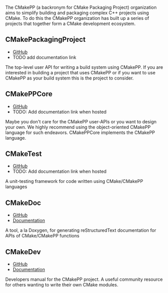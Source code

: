 The CMakePP (a backronym for CMake Packaging Project) organization aims to
simplify building and packaging complex C++ projects using CMake. To do this the
CMakePP organization has built up a series of projects that together form a
CMake development ecosystem.

## CMakePackagingProject

- [GitHub](https://github.com/CMakePP/CMakePackagingProject)
- TODO add documentation link

The top-level user API for writing a build system using CMakePP. If you are
interested in building a project that uses CMakePP or if you want to use CMakePP
as your build system this is the project to consider.

## CMakePPCore

- [GitHub](https://github.com/CMakePP/CMakePPCore)
- TODO: Add documentation link when hosted

Maybe you don't care for the CMakePP user-APIs or you want to design your own.
We highly recommend using the object-oriented CMakePP language for such
endeavors. CMakePPCore implements the CMakePP language.

## CMakeTest

- [GitHub](https://github.com/CMakePP/CMakeTest)
- TODO: Add documentation link when hosted

A unit-testing framework for code written using CMake/CMakePP languages

## CMakeDoc

- [GitHub](https://github.com/CMakePP/CMakeDoc)
- [Documentation](https://cmakedoc.readthedocs.io/en/latest/?badge=latest)

A tool, a la Doxygen, for generating reStructuredText documentation for APIs of
CMake/CMakePP functions

## CMakeDev

- [GitHub](https://github.com/CMakePP/CMakeDev)
- [Documentation](https://cmakedev.readthedocs.io/en/latest/?badge=latest)

Developers manual for the CMakePP project. A useful community resource for
others wanting to write their own CMake modules.
